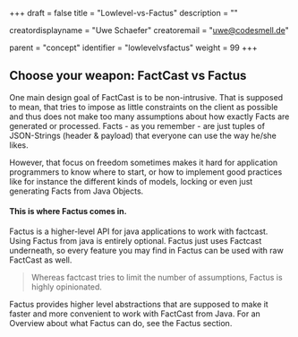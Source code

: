 +++
draft = false
title = "Lowlevel-vs-Factus"
description = ""


creatordisplayname = "Uwe Schaefer"
creatoremail = "uwe@codesmell.de"


parent = "concept"
identifier = "lowlevelvsfactus"
weight = 99
+++

## Choose your weapon: FactCast vs Factus

One main design goal of FactCast is to be non-intrusive. That is supposed to mean, that tries to impose as little constraints on the client as possible and thus does not make too many assumptions about how exactly Facts are generated or processed. 
Facts - as you remember - are just tuples of JSON-Strings (header & payload) that everyone can use the way he/she likes.

However, that focus on freedom sometimes makes it hard for application programmers to know where to start, or how to implement good practices like for instance the different kinds of models, locking or even just generating Facts from Java Objects.

#### This is where Factus comes in.

Factus is a higher-level API for java applications to work with factcast. Using Factus from java is entirely optional. Factus just uses Factcast underneath, so every feature you may find in Factus can be used with raw FactCast as well.

> Whereas factcast tries to limit the number of assumptions, Factus is highly opinionated. 

Factus provides higher level abstractions that are supposed to make it faster and more convenient to work with FactCast from Java. For an Overview about what Factus can do, see the Factus section.     


 

